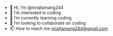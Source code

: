 - 👋 Hi, I’m @nirajtamang244
- 👀 I’m interested in coding  
- 🌱 I’m currently learning coding
- 💞️ I’m looking to collaborate on coding
- 📫 How to reach me nirajtamang244@gmail.com

<!---
nirajtamang244/nirajtamang244 is a ✨ special ✨ repository because its `README.md` (this file) appears on your GitHub profile.
You can click the Preview link to take a look at your changes.
--->
